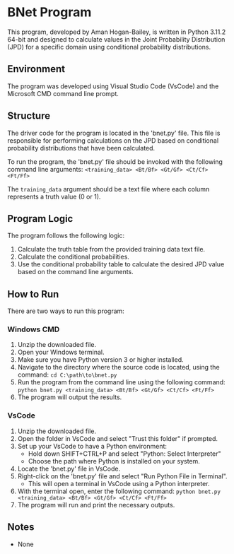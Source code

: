 # BNet Program

This program, developed by Aman Hogan-Bailey, is written in Python 3.11.2 64-bit and designed to calculate values in the Joint Probability Distribution (JPD) for a specific domain using conditional probability distributions.

## Environment

The program was developed using Visual Studio Code (VsCode) and the Microsoft CMD command line prompt.

## Structure

The driver code for the program is located in the 'bnet.py' file. This file is responsible for performing calculations on the JPD based on conditional probability distributions that have been calculated.

To run the program, the 'bnet.py' file should be invoked with the following command line arguments: `<training_data> <Bt/Bf> <Gt/Gf> <Ct/Cf> <Ft/Ff>`

The `training_data` argument should be a text file where each column represents a truth value (0 or 1).

## Program Logic

The program follows the following logic:

1. Calculate the truth table from the provided training data text file.
2. Calculate the conditional probabilities.
3. Use the conditional probability table to calculate the desired JPD value based on the command line arguments.

## How to Run

There are two ways to run this program:

### Windows CMD

1. Unzip the downloaded file.
2. Open your Windows terminal.
3. Make sure you have Python version 3 or higher installed.
4. Navigate to the directory where the source code is located, using the command: `cd C:\path\to\bnet.py`
5. Run the program from the command line using the following command: `python bnet.py <training_data> <Bt/Bf> <Gt/Gf> <Ct/Cf> <Ft/Ff>`
6. The program will output the results.

### VsCode

1. Unzip the downloaded file.
2. Open the folder in VsCode and select "Trust this folder" if prompted.
3. Set up your VsCode to have a Python environment:
   - Hold down SHIFT+CTRL+P and select "Python: Select Interpreter"
   - Choose the path where Python is installed on your system.
4. Locate the 'bnet.py' file in VsCode.
5. Right-click on the 'bnet.py' file and select "Run Python File in Terminal".
   - This will open a terminal in VsCode using a Python interpreter.
6. With the terminal open, enter the following command: `python bnet.py <training_data> <Bt/Bf> <Gt/Gf> <Ct/Cf> <Ft/Ff>`
7. The program will run and print the necessary outputs.

## Notes

- None
